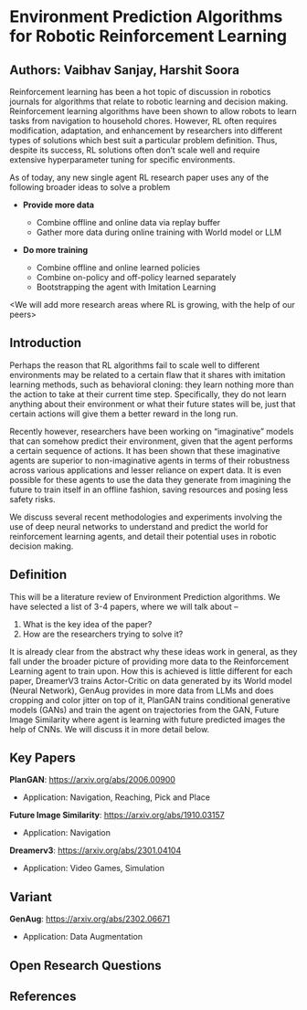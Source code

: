 # Environment Prediction Algorithms for Robotic Reinforcement Learning
## Authors: Vaibhav Sanjay, Harshit Soora

Reinforcement learning has been a hot topic of discussion in robotics journals for algorithms that relate to robotic learning and decision making. Reinforcement learning algorithms have been shown to allow robots to learn tasks from navigation to household chores. However, RL often requires modification, adaptation, and enhancement by researchers into different types of solutions which best suit a particular problem definition. Thus, despite its success, RL solutions often don’t scale well and require extensive hyperparameter tuning for specific environments.

As of today, any new single agent RL research paper uses any of the following broader ideas to solve a problem
- **Provide more data**
  - Combine offline and online data via replay buffer
  - Gather more data during online training with World model or LLM

- **Do more training**
  - Combine offline and online learned policies
  - Combine on-policy and off-policy learned separately
  - Bootstrapping the agent with Imitation Learning

<We will add more research areas where RL is growing, with the help of our peers>

## Introduction
Perhaps the reason that RL algorithms fail to scale well to different environments may be related to a certain flaw that it shares with imitation learning methods, such as behavioral cloning: they learn nothing more than the action to take at their current time step. Specifically, they do not learn anything about their environment or what their future states will be, just that certain actions will give them a better reward in the long run. 

Recently however, researchers have been working on “imaginative” models that can somehow predict their environment, given that the agent performs a certain sequence of actions. It has been shown that these imaginative agents are superior to non-imaginative agents in terms of their robustness across various applications and lesser reliance on expert data. It is even possible for these agents to use the data they generate from imagining the future to train itself in an offline fashion, saving resources and posing less safety risks.

We discuss several recent methodologies and experiments involving the use of deep neural networks to understand and predict the world for reinforcement learning agents, and detail their potential uses in robotic decision making.

## Definition
This will be a literature review of Environment Prediction algorithms. We have selected a list of 3-4 papers, where we will talk about –
1) What is the key idea of the paper? 
2) How are the researchers trying to solve it?
 
It is already clear from the abstract why these ideas work in general, as they fall under the broader picture of providing more data to the Reinforcement Learning agent to train upon. How this is achieved is little different for each paper, DreamerV3 trains Actor-Critic on data generated by its World model (Neural Network), GenAug provides in more data from LLMs and does cropping and color jitter on top of it, PlanGAN trains conditional generative models (GANs) and train the agent on trajectories from the GAN, Future Image Similarity where agent is learning with future predicted images the help of CNNs. We will discuss it in more detail below.

## Key Papers
**PlanGAN**: https://arxiv.org/abs/2006.00900
- Application: Navigation, Reaching, Pick and Place

**Future Image Similarity**: https://arxiv.org/abs/1910.03157
- Application: Navigation

**Dreamerv3**: https://arxiv.org/abs/2301.04104
- Application: Video Games, Simulation

## Variant
**GenAug**: https://arxiv.org/abs/2302.06671
- Application: Data Augmentation

## Open Research Questions

## References

